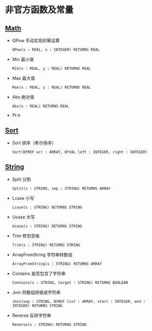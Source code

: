 # 非官方函数及常量

## [Math](./math.cpc)
* QPow 手动实现的幂运算
    ```
    QPow(x : REAL, n : INTEGER) RETURNS REAL
    ```
* Min 最小值
    ```
    Min(x : REAL, y : REAL) RETURNS REAL
    ```
* Max 最大值
    ```
    Max(x : REAL, y : REAL) RETURNS REAL
    ```
* Abs 绝对值
    ```
    Abs(x : REAL) RETURNS REAL
    ```
* PI π

## [Sort](./sort.cpc)
* Sort 排序（希尔排序）
    ```
    Sort(BYREF arr : ARRAY, BYVAL left : INTEGER, right : INTEGER)
    ```

## [String](./string.cpc)
* Split 分割
    ```
    Split(s : STRING, sep : STRING) RETURNS ARRAY
    ```
* Lcase 小写
    ```
    Lcase(s : STRING) RETURNS STRING
    ```
* Ucase 大写
    ```
    Ucase(s : STRING) RETURNS STRING
    ```
* Trim 修剪空格
    ```
    Trim(s : STRING) RETURNS STRING
    ```
* ArrayFromString 字符串转数组
    ```
    ArrayFromString(s : STRING) RETURNS ARRAY
    ```
* Contains 是否包含了字符串
    ```
    Contains(s : STRING, target : STRING) RETURNS BOOLEAN
    ```
* Join 将数组拼接成字符串
    ```
    Join(sep : STRING, BYREF list : ARRAY, start : INTEGER, end : INTEGER) RETURNS STRING
    ```
* Reverse 反转字符串
    ```
    Reverse(s : STRING) RETURNS STRING
    ```
